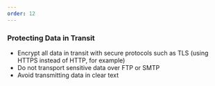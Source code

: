 ```yaml
---
order: 12
---
```


### Protecting Data in Transit

- Encrypt all data in transit with secure protocols such as TLS (using HTTPS instead of HTTP, for example)
- Do not transport sensitive data over FTP or SMTP
- Avoid transmitting data in clear text
